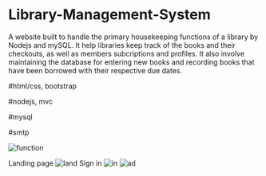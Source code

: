 # Library-Management-System
A website built to handle the primary housekeeping functions of a library by Nodejs and mySQL. 
It help libraries keep track of the books and their checkouts, as well as members subcriptions and profiles. It also involve maintaining the database for entering new books and recording books that have been borrowed with their respective due dates.

#html/css, bootstrap

#nodejs, mvc

#mysql

#smtp

![function](https://user-images.githubusercontent.com/82595922/133312395-d4c83a2d-ce75-487e-a88a-1472757dad72.png)

Landing page
![land](https://user-images.githubusercontent.com/82595922/133312457-e6fd3084-b5e6-4d91-ac40-703e188471cb.jpg)
Sign in
![in](https://user-images.githubusercontent.com/82595922/133312537-f812bccc-f465-4ca5-8cf6-0d6a09034063.png)
![ad](https://user-images.githubusercontent.com/82595922/133312835-4fd0297b-bf91-4ea0-80db-064cc871e328.png)

